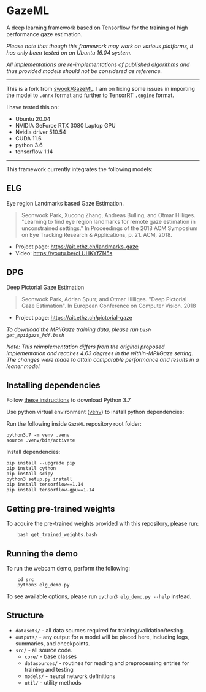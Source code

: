 # GazeML
A deep learning framework based on Tensorflow for the training of high performance gaze estimation.

*Please note that though this framework may work on various platforms, it has only been tested on an Ubuntu 16.04 system.*

*All implementations are re-implementations of published algorithms and thus provided models should not be considered as reference.*

---

This is a fork from [swook/GazeML](https://github.com/swook/GazeML). I am on fixing some issues in importing the model to `.onnx` format and further to TensorRT `.engine` format.

I have tested this on:
- Ubuntu 20.04
- NVIDIA GeForce RTX 3080 Laptop GPU
- Nvidia driver 510.54
- CUDA 11.6
- python 3.6
- tensorflow 1.14

---

This framework currently integrates the following models:

## ELG

Eye region Landmarks based Gaze Estimation.

> Seonwook Park, Xucong Zhang, Andreas Bulling, and Otmar Hilliges. "Learning to find eye region landmarks for remote gaze estimation in unconstrained settings." In Proceedings of the 2018 ACM Symposium on Eye Tracking Research & Applications, p. 21. ACM, 2018.

- Project page: https://ait.ethz.ch/landmarks-gaze
- Video: https://youtu.be/cLUHKYfZN5s

## DPG

Deep Pictorial Gaze Estimation

> Seonwook Park, Adrian Spurr, and Otmar Hilliges. "Deep Pictorial Gaze Estimation". In European Conference on Computer Vision. 2018

- Project page: https://ait.ethz.ch/pictorial-gaze

*To download the MPIIGaze training data, please run `bash get_mpiigaze_hdf.bash`*

*Note: This reimplementation differs from the original proposed implementation and reaches 4.63 degrees in the within-MPIIGaze setting. The changes were made to attain comparable performance and results in a leaner model.*

## Installing dependencies

Follow [these instructions](https://opensource.com/article/20/4/install-python-linux) to download Python 3.7

Use python virtual environment ([venv](https://docs.python.org/3/tutorial/venv.html)) to install python dependencies:

Run the following inside `GazeML` repository root folder:
```
python3.7 -m venv .venv
source .venv/bin/activate
```

Install dependencies:
```
pip install --upgrade pip
pip install cython
pip install scipy
python3 setup.py install
pip install tensorflow==1.14
pip install tensorflow-gpu==1.14
```

## Getting pre-trained weights
To acquire the pre-trained weights provided with this repository, please run:
```
    bash get_trained_weights.bash
```

## Running the demo
To run the webcam demo, perform the following:
```
    cd src
    python3 elg_demo.py
```

To see available options, please run `python3 elg_demo.py --help` instead.

## Structure

* `datasets/` - all data sources required for training/validation/testing.
* `outputs/` - any output for a model will be placed here, including logs, summaries, and checkpoints.
* `src/` - all source code.
    * `core/` - base classes
    * `datasources/` - routines for reading and preprocessing entries for training and testing
    * `models/` - neural network definitions
    * `util/` - utility methods
